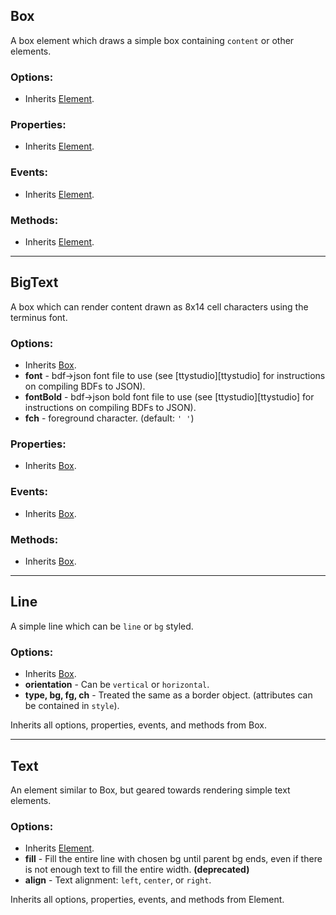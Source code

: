 ## Box

A box element which draws a simple box containing `content` or other elements.

### Options:

- Inherits [Element](base/element.md).

### Properties:

- Inherits [Element](base/element.md).

### Events:

- Inherits [Element](base/element.md).

### Methods:

- Inherits [Element](base/element.md).

----
## BigText

A box which can render content drawn as 8x14 cell characters using the terminus
font.

### Options:

- Inherits [Box](objects/boxes.md#box).
- __font__ - bdf->json font file to use (see [ttystudio][ttystudio] for
  instructions on compiling BDFs to JSON).
- __fontBold__ - bdf->json bold font file to use (see [ttystudio][ttystudio]
  for instructions on compiling BDFs to JSON).
- __fch__ - foreground character. (default: `' '`)

### Properties:

- Inherits [Box](objects/boxes.md#box).

### Events:

- Inherits [Box](objects/boxes.md#box).

### Methods:

- Inherits [Box](objects/boxes.md#box).

-----

## Line

A simple line which can be `line` or `bg` styled.

### Options:

- Inherits [Box](objects/boxes.md#box).
- __orientation__ - Can be `vertical` or `horizontal`.
- __type, bg, fg, ch__ - Treated the same as a border object.
  (attributes can be contained in `style`).

Inherits all options, properties, events, and methods from Box.


-----

## Text

An element similar to Box, but geared towards rendering simple text elements.

### Options:

- Inherits [Element](base/element.md).
- __fill__ - Fill the entire line with chosen bg until parent bg ends, even if
  there is not enough text to fill the entire width. __(deprecated)__
- __align__ - Text alignment: `left`, `center`, or `right`.

Inherits all options, properties, events, and methods from Element.
